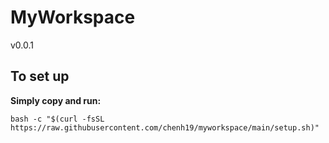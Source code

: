 # MyWorkspace
v0.0.1  

## To set up 
**Simply copy and run:**  
```
bash -c "$(curl -fsSL https://raw.githubusercontent.com/chenh19/myworkspace/main/setup.sh)" 
```
